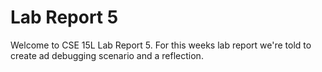# Lab Report 5
Welcome to CSE 15L Lab Report 5. For this weeks lab report we're told to create ad debugging scenario and a reflection.

